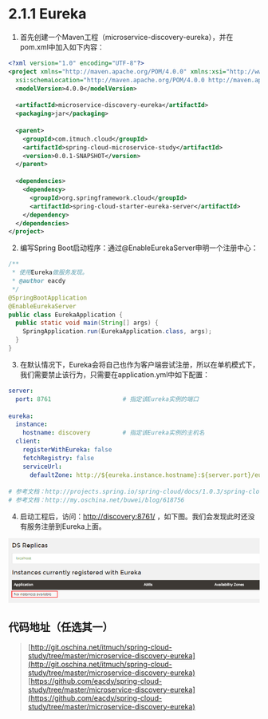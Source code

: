 
# 2.1.1 Eureka

1. 首先创建一个Maven工程（microservice-discovery-eureka），并在pom.xml中加入如下内容：

```xml
<?xml version="1.0" encoding="UTF-8"?>
<project xmlns="http://maven.apache.org/POM/4.0.0" xmlns:xsi="http://www.w3.org/2001/XMLSchema-instance"
  xsi:schemaLocation="http://maven.apache.org/POM/4.0.0 http://maven.apache.org/xsd/maven-4.0.0.xsd">
  <modelVersion>4.0.0</modelVersion>

  <artifactId>microservice-discovery-eureka</artifactId>
  <packaging>jar</packaging>

  <parent>
    <groupId>com.itmuch.cloud</groupId>
    <artifactId>spring-cloud-microservice-study</artifactId>
    <version>0.0.1-SNAPSHOT</version>
  </parent>

  <dependencies>
    <dependency>
      <groupId>org.springframework.cloud</groupId>
      <artifactId>spring-cloud-starter-eureka-server</artifactId>
    </dependency>
  </dependencies>
</project>
```

2. 编写Spring Boot启动程序：通过@EnableEurekaServer申明一个注册中心：

```java
/**
 * 使用Eureka做服务发现。
 * @author eacdy
 */
@SpringBootApplication
@EnableEurekaServer
public class EurekaApplication {
  public static void main(String[] args) {
    SpringApplication.run(EurekaApplication.class, args);
  }
}
```
3. 在默认情况下，Eureka会将自己也作为客户端尝试注册，所以在单机模式下，我们需要禁止该行为，只需要在application.yml中如下配置：

```yaml
server:
  port: 8761                    # 指定该Eureka实例的端口

eureka:
  instance:
    hostname: discovery         # 指定该Eureka实例的主机名
  client:
    registerWithEureka: false
    fetchRegistry: false
    serviceUrl:
      defaultZone: http://${eureka.instance.hostname}:${server.port}/eureka/

# 参考文档：http://projects.spring.io/spring-cloud/docs/1.0.3/spring-cloud.html#_standalone_mode
# 参考文档：http://my.oschina.net/buwei/blog/618756
```
4. 启动工程后，访问：[http://discovery:8761/](http://discovery:8761/) ，如下图。我们会发现此时还没有服务注册到Eureka上面。

![Eureka启动界面](images/eureka-no-instances.png)




## 代码地址（任选其一）

> [http://git.oschina.net/itmuch/spring-cloud-study/tree/master/microservice-discovery-eureka](http://git.oschina.net/itmuch/spring-cloud-study/tree/master/microservice-discovery-eureka)
> [https://github.com/eacdy/spring-cloud-study/tree/master/microservice-discovery-eureka](https://github.com/eacdy/spring-cloud-study/tree/master/microservice-discovery-eureka)

